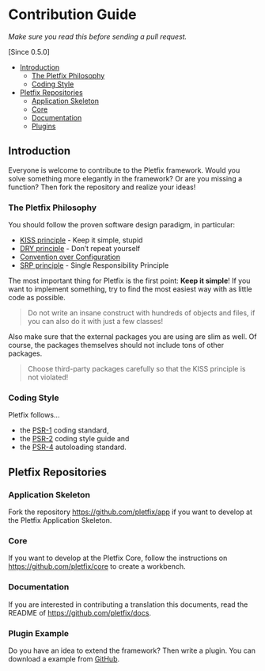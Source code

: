 # Contribution Guide

_Make sure you read this before sending a pull request._

[Since 0.5.0]

- [Introduction](#introduction)
    - [The Pletfix Philosophy](#philosophy)
    - [Coding Style](#coding-style)
- [Pletfix Repositories](#repositories)
    - [Application Skeleton](#app)
    - [Core](#core)
    - [Documentation](#docs)
    - [Plugins](#plugins)

<a name="introduction"></a>
## Introduction

Everyone is welcome to contribute to the Pletfix framework. 
Would you solve something more elegantly in the framework? Or are you missing a function? 
Then fork the repository and realize your ideas!

<a name="philosophy"></a>
### The Pletfix Philosophy

You should follow the proven software design paradigm, in particular:

- [KISS principle](https://en.wikipedia.org/wiki/KISS_principle) - Keep it simple, stupid
- [DRY principle](https://en.wikipedia.org/wiki/Don't_repeat_yourself) - Don’t repeat yourself
- [Convention over Configuration](https://en.wikipedia.org/wiki/Convention_over_configuration)
- [SRP principle](https://en.wikipedia.org/wiki/Single_responsibility_principle) - Single Responsibility Principle

The most important thing for Pletfix is the first point: **Keep it simple**! If you want to implement something, try to 
find the most easiest way with as little code as possible. 

> <i class="fa fa-hand-pointer-o fa-2x" aria-hidden="true"></i>
> Do not write an insane construct with hundreds of objects and files, if you can also do it with just a few classes!

Also make sure that the external packages you are using are slim as well. Of course, the packages themselves should not 
include tons of other packages.

> <i class="fa fa-hand-pointer-o fa-2x" aria-hidden="true"></i>
> Choose third-party packages carefully so that the KISS principle is not violated!

<a name="coding-style"></a>
### Coding Style

Pletfix follows...

- the [PSR-1](https://github.com/php-fig/fig-standards/blob/master/accepted/PSR-1-basic-coding-standard.md) coding standard,
- the [PSR-2](https://github.com/php-fig/fig-standards/blob/master/accepted/PSR-2-coding-style-guide.md) coding style guide and 
- the [PSR-4](https://github.com/php-fig/fig-standards/blob/master/accepted/PSR-4-autoloader.md) autoloading standard.

<a name="repositories"></a>
## Pletfix Repositories

<a name="app"></a>
### Application Skeleton

Fork the repository <https://github.com/pletfix/app> if you want to develop at the Pletfix Application Skeleton.

<a name="core"></a>
### Core

If you want to develop at the Pletfix Core, follow the instructions on <https://github.com/pletfix/core> to create a workbench. 

<a name="docs"></a>
### Documentation

If you are interested in contributing a translation this documents, read the README of <https://github.com/pletfix/docs>.  

<a name="plugins"></a>
### Plugin Example

Do you have an idea to extend the framework? Then write a plugin. You can download a example from [GitHub](https://github.com/pletfix/hello). 